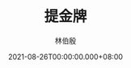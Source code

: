 ---
issue: 443
title: 提金牌
author: 林伯殷
language: 饒平
date: 2021-08-26T00:00:00.000+08:00
topic: 抒懷
difficulty: 2
wikidata: Q131449249
wikidata_link: https://www.wikidata.org/wiki/Q131449249
author_wikidata_link: https://www.wikidata.org/wiki/Q98096277
author_wikidata: Q98096277
---